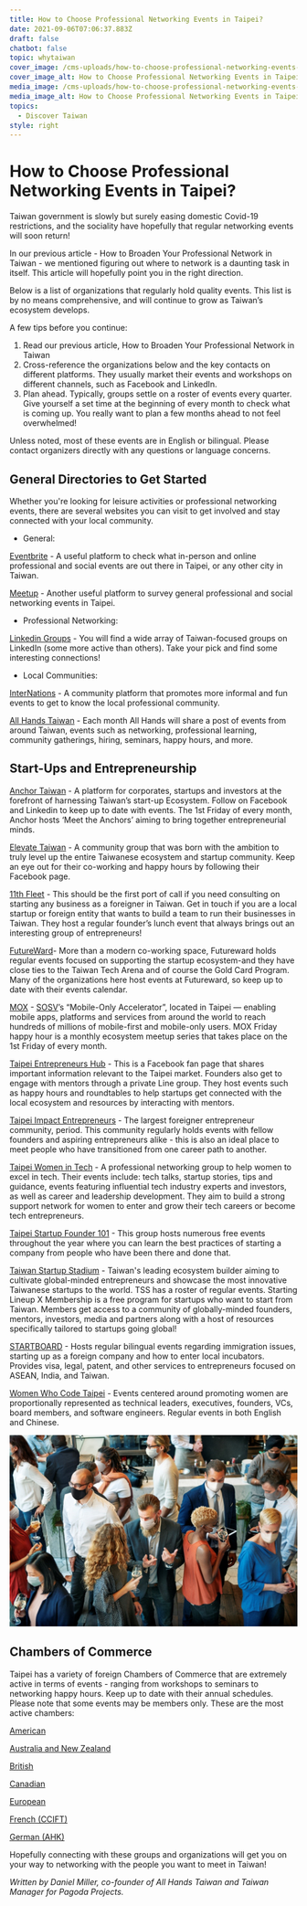 ```yaml
---
title: How to Choose Professional Networking Events in Taipei?
date: 2021-09-06T07:06:37.883Z
draft: false
chatbot: false
topic: whytaiwan
cover_image: /cms-uploads/how-to-choose-professional-networking-events-in-taipei-1.jpg
cover_image_alt: How to Choose Professional Networking Events in Taipei
media_image: /cms-uploads/how-to-choose-professional-networking-events-in-taipei-1.jpg
media_image_alt: How to Choose Professional Networking Events in Taipei
topics:
  - Discover Taiwan
style: right
---
```

# How to Choose Professional Networking Events in Taipei?

Taiwan government is slowly but surely easing domestic Covid-19 restrictions, and the sociality have hopefully that regular networking events will soon return!

In our previous article - How to Broaden Your Professional Network in Taiwan - we mentioned figuring out where to network is a daunting task in itself. This article will hopefully point you in the right direction.

Below is a list of organizations that regularly hold quality events. This list is by no means comprehensive, and will continue to grow as Taiwan’s ecosystem develops. 

A few tips before you continue:

1. Read our previous article, How to Broaden Your Professional Network in Taiwan
2. Cross-reference the organizations below and the key contacts on different platforms. They usually market their events and workshops on different channels, such as Facebook and LinkedIn.
3. Plan ahead. Typically, groups settle on a roster of events every quarter. Give yourself a set time at the beginning of every month to check what is coming up. You really want to plan a few months ahead to not feel overwhelmed! 

Unless noted, most of these events are in English or bilingual. Please contact organizers directly with any questions or language concerns.

## General Directories to Get Started

Whether you're looking for leisure activities or professional networking events, there are several websites you can visit to get involved and stay connected with your local community.

* General:

[Eventbrite](https://www.eventbrite.com/d/taiwan--taipei/business--events/) - A useful platform to check what in-person and online professional and social events are out there in Taipei, or any other city in Taiwan.

[Meetup](https://www.meetup.com/topics/professional-networking/tw/) - Another useful platform to survey general professional and social networking events in Taipei. 

* Professional Networking:

[Linkedin Groups](https://www.linkedin.com/search/results/groups/?keywords=taiwan&origin=SWITCH_SEARCH_VERTICAL&sid=v_s) - You will find a wide array of Taiwan-focused groups on LinkedIn (some more active than others). Take your pick and find some interesting connections!

* Local Communities:

[InterNations](https://www.internations.org/taipei-expats#events) - A community platform that promotes more informal and fun events to get to know the local professional community.

[All Hands Taiwan](https://allhandstaiwan.com/) - Each month All Hands will share a post of events from around Taiwan, events such as networking, professional learning, community gatherings, hiring, seminars, happy hours, and more.

## Start-Ups and Entrepreneurship

[Anchor Taiwan](https://www.anchortaiwan.com/) - A platform for corporates, startups and investors at the forefront of harnessing Taiwan’s start-up Ecosystem. Follow on Facebook and Linkedin to keep up to date with events. The 1st Friday of every month, Anchor hosts ‘Meet the Anchors’ aiming to bring together entrepreneurial minds.

[Elevate Taiwan](https://www.facebook.com/ElevateTaiwan) - A community group that was born with the ambition to truly level up the entire Taiwanese ecosystem and startup community. Keep an eye out for their co-working and happy hours by following their Facebook page.

[11th Fleet](https://www.11fleet.com/) - This should be the first port of call if you need consulting on starting any business as a foreigner in Taiwan. Get in touch if you are a local startup or foreign entity that wants to build a team to run their businesses in Taiwan. They host a regular founder’s lunch event that always brings out an interesting group of entrepreneurs!

[FutureWard](https://futureward.com/en/events/)- More than a modern co-working space, Futureward holds regular events focused on supporting the startup ecosystem-and they have close ties to the Taiwan Tech Arena and of course the Gold Card Program. Many of the organizations here host events at Futureward, so keep up to date with their events calendar.

[MOX](https://mobileonlyx.com/) - [SOSV](https://sosv.com/)’s “Mobile-Only Accelerator”, located in Taipei — enabling mobile apps, platforms and services from around the world to reach hundreds of millions of mobile-first and mobile-only users. MOX Friday happy hour is a monthly ecosystem meetup series that takes place on the 1st Friday of every month. 

[Taipei Entrepreneurs Hub](https://www.facebook.com/TaipeiEntrepreneurs) - This is a Facebook fan page that shares important information relevant to the Taipei market. Founders also get to engage with mentors through a private Line group. They host events such as happy hours and roundtables to help startups get connected with the local ecosystem and resources by interacting with mentors.

[Taipei Impact Entrepreneurs](https://www.facebook.com/groups/impact.entrepreneurs.meetup/) - The largest foreigner entrepreneur community, period. This community regularly holds events with fellow founders and aspiring entrepreneurs alike - this is also an ideal place to meet people who have transitioned from one career path to another.

[Taipei Women in Tech](https://www.facebook.com/groups/420817431404071/?hc_ref=ARTh4aAlq-iy5uKxLDGD0OkbRj7Yf0JJJEiTXD0tpgrBRjuwX8cd10gbibwfDdzH_Do) - A professional networking group to help women to excel in tech. Their events include: tech talks, startup stories, tips and guidance, events featuring influential tech industry experts and investors, as well as career and leadership development. They aim to build a strong support network for women to enter and grow their tech careers or become tech entrepreneurs.

[Taipei Startup Founder 101](https://www.meetup.com/Taipei-Startup-Founder-101/) - This group hosts numerous free events throughout the year where you can learn the best practices of starting a company from people who have been there and done that.

[Taiwan Startup Stadium](https://www.startupstadium.tw/) - Taiwan's leading ecosystem builder aiming to cultivate global-minded entrepreneurs and showcase the most innovative Taiwanese startups to the world. TSS has a roster of regular events. Starting Lineup X Membership is a free program for startups who want to start from Taiwan. Members get access to a community of globally-minded founders, mentors, investors, media and partners along with a host of resources specifically tailored to startups going global!

[STARTBOARD](https://startboard.co/team/) - Hosts regular bilingual events regarding immigration issues, starting up as a foreign company and how to enter local incubators.  Provides visa, legal, patent, and other services to entrepreneurs focused on ASEAN, India, and Taiwan.

[Women Who Code Taipei](https://www.womenwhocode.com/taipei) - Events centered around promoting women are proportionally represented as technical leaders, executives, founders, VCs, board members, and software engineers. Regular events in both English and Chinese.

![How to Choose Professional Networking Events in Taipei-2](/cms-uploads/how-to-choose-professional-networking-events-in-taipei-2.jpg)

## Chambers of Commerce

Taipei has a variety of foreign Chambers of Commerce that are extremely active in terms of events - ranging from workshops to seminars to networking happy hours. Keep up to date with their annual schedules. Please note that some events may be members only. These are the most active chambers:

[American](https://amcham.com.tw/events/)

[Australia and New Zealand](https://www.anzcham.org.tw/upcoming-events)

[British](https://www.bcctaipei.com/events)

[Canadian](https://canchamtw.com/events/)

[European](https://www.ecct.com.tw/events/list?event-upcoming)

[French (CCIFT)](https://www.ccift.org.tw/event.html)

[German (AHK)](https://taiwan.ahk.de/events)

Hopefully connecting with these groups and organizations will get you on your way to networking with the people you want to meet in Taiwan!



*Written by Daniel Miller, co-founder of All Hands Taiwan and Taiwan Manager for Pagoda Projects.*